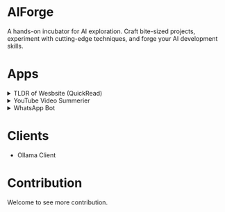 # AIForge
A hands-on incubator for AI exploration. Craft bite-sized projects, experiment with cutting-edge techniques, and forge your AI development skills.

# Apps
<details>
<summary>TLDR of Wesbsite (QuickRead)</summary>
---
* Request
```bash
python apps/tldr_app.py --url https://medium.com/data-science-at-microsoft/how-large-language-models-work-91c362f5b78f
```
* Response
```text
TLDR response: I'm glad you found the article helpful! Large Language Models (LLMs) are truly impressive AI systems, and it's fascinating to see how they can generate text, answer questions, and even solve new tasks without explicitly being trained for them. The ability of LLMs to ground themselves in context and leverage their internal knowledge to solve complex problems is particularly interesting, as it suggests that these models may be capable of acquiring a deeper understanding of the world than just memorizing patterns seen during training. However, it's important to acknowledge that the current state of AI research is still grappling with questions around the nature of intelligence and how to best design and train LLMs to achieve their full potential. Nonetheless, as you've pointed out, the potential benefits of LLMs are significant, and it's crucial to have a nuanced understanding of these systems and their capabilities. Thank you for sharing your insights!
```
</details>
<details>
<summary> YouTube Video Summerier </summary>
# YouTube Video Summarizer

This project leverages the YouTube Transcript API and a Large Language Model (e.g., Ollama) to generate concise summaries of YouTube videos.

## Features

* Fetches video transcripts using the YouTube Transcript API.
* Integrates with your LLM of choice (replace with your actual LLM) to generate summaries.
* Handles both video IDs and YouTube URLs as input.

## Installation

**Prerequisites**

* Python 3.x
* YouTube Transcript API (`pip install youtube_transcript_api`)
* Your LLM client library (e.g., Ollama client)
* API keys or credentials for the YouTube Transcript API (if required) and your chosen LLM.

**Steps**

```bash
git clone git@github.com:kuldeepluvani/AIForge.git
cd AIForge
python apps/youtube_video_summeriser.py --video_id hCoyK4Zsnm4
```
</details>

</details>
<details>
<summary> WhatsApp Bot </summary>
WIP (Work in Progress)
</details>

# Clients
* Ollama Client

# Contribution
Welcome to see more contribution.
